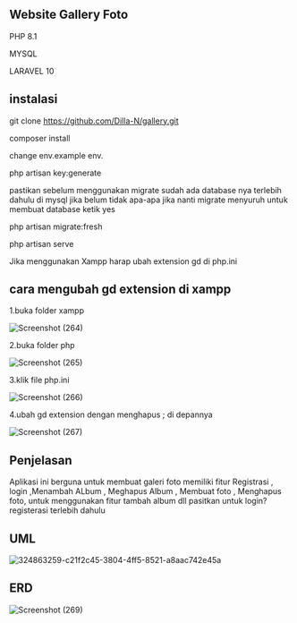 ## Website Gallery Foto
PHP 8.1

MYSQL

LARAVEL 10
## instalasi
git clone https://github.com/Dilla-N/gallery.git

composer install

change env.example env.

php artisan key:generate

pastikan sebelum menggunakan migrate sudah ada database nya terlebih dahulu di mysql jika belum tidak apa-apa jika nanti migrate menyuruh untuk membuat database ketik yes

php artisan migrate:fresh

php artisan serve

Jika menggunakan Xampp harap ubah extension gd di php.ini
## cara mengubah gd extension di xampp

1.buka folder xampp


![Screenshot (264)](https://github.com/Dilla-N/gallery/assets/168327966/39189ab4-b53a-498e-a9bd-a2eae69d3ede)

2.buka folder php


![Screenshot (265)](https://github.com/Dilla-N/gallery/assets/168327966/ffea3822-49d3-4861-846a-314d5ab7b0fc)

3.klik file php.ini


![Screenshot (266)](https://github.com/Dilla-N/gallery/assets/168327966/84f4aa79-8570-4e9a-85cd-8189aefb7338)

4.ubah gd extension dengan menghapus ; di depannya


![Screenshot (267)](https://github.com/Dilla-N/gallery/assets/168327966/92ef8444-f36c-4cb8-a985-4463754795a5)


## Penjelasan 
Aplikasi ini berguna untuk membuat galeri foto 
memiliki fitur
Registrasi , login ,Menambah ALbum , Meghapus Album , Membuat foto , Menghapus foto,
untuk menggunakan fitur tambah album dll pasitkan untuk login?registerasi terlebih dahulu

## UML
![324863259-c21f2c45-3804-4ff5-8521-a8aac742e45a](https://github.com/Dilla-N/gallery/assets/168327966/fca99440-e294-4fb8-9fa8-1565cc0e02d5)

## ERD 
![Screenshot (269)](https://github.com/Dilla-N/gallery/assets/168327966/5621879f-2a11-45c7-ab2a-da85fc6cbd47)


